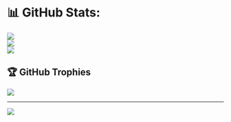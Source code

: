 # 📊 GitHub Stats:
![](https://github-readme-stats.vercel.app/api?username=KarbitsCode&theme=vue-dark&hide_border=false&include_all_commits=false&count_private=false)<br/>
![](https://github-readme-streak-stats.herokuapp.com/?user=KarbitsCode&theme=vue-dark&hide_border=false)<br/>
![](https://github-readme-stats.vercel.app/api/top-langs/?username=KarbitsCode&theme=vue-dark&hide_border=false&include_all_commits=false&count_private=false&layout=compact)

## 🏆 GitHub Trophies
![](https://github-profile-trophy.vercel.app/?username=KarbitsCode&theme=matrix&no-frame=false&no-bg=true&margin-w=4)

---
[![](https://visitcount.itsvg.in/api?id=KarbitsCode&icon=0&color=0)](https://visitcount.itsvg.in)

<!-- Proudly created with GPRM ( https://gprm.itsvg.in ) -->
